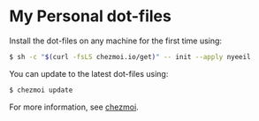 # My Personal dot-files

Install the dot-files on any machine for the first time using:

```bash
$ sh -c "$(curl -fsLS chezmoi.io/get)" -- init --apply nyeeil
```

You can update to the latest dot-files using:

```bash
$ chezmoi update
```

For more information, see [chezmoi](https://www.chezmoi.io/).

